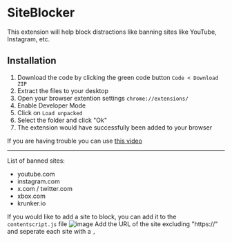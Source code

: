 # SiteBlocker
This extension will help block distractions like banning sites like YouTube, Instagram, etc.

## Installation
1. Download the code by clicking the green code button `Code < Download ZIP`
2. Extract the files to your desktop
3. Open your browser extention settings `chrome://extensions/`
4. Enable Developer Mode
5. Click on `Load unpacked`
6. Select the folder and click "Ok"
7. The extension would have successfully been added to your browser

If you are having trouble you can use [this video](https://www.youtube.com/watch?v=dhaGRJvJAII)

---

List of banned sites: 
- youtube.com
- instagram.com
- x.com / twitter.com
- xbox.com
- krunker.io

If you would like to add a site to block, you can add it to the `contentscript.js` file
![image](https://github.com/AR1VU/SiteBlocker/assets/79403828/fdf94f7c-8c9d-4be9-becd-b96abf5be9d8)
Add the URL of the site excluding "https://" and seperate each site with a `,`
